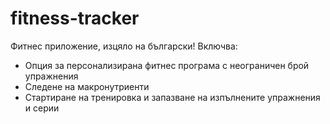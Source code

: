 ﻿# fitness-tracker

Фитнес приложение, изцяло на български!
Включва:
  - Опция за персонализирана фитнес програма с неограничен брой упражнения
  - Следене на макронутриенти
  - Стартиране на тренировка и запазване на изпълнените упражнения и серии
